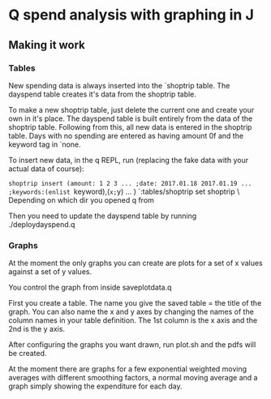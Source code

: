 # Q spend analysis with graphing in J

## Making it work
### Tables
New spending data is always inserted into the `shoptrip table. The
dayspend table creates it's data from the shoptrip table.

To make a new shoptrip table, just delete the current one and create your own
in it's place. The dayspend table is built entirely from the data of the
shoptrip table. Following from this, all new data is entered in the shoptrip
table. Days with no spending are entered as having amount 0f and the keyword
tag in `none.

To insert new data, in the q REPL, run (replacing the fake data with your actual data of course):

`shoptrip insert (amount: 1 2 3 ... ;date: 2017.01.18 2017.01.19 ... ;keywords:(enlist `keyword),(`x;`y) ... )
`:tables/shoptrip set shoptrip \ Depending on which dir you opened q from

Then you need to update the dayspend table by running ./deploydayspend.q

### Graphs
At the moment the only graphs you can create are plots for a set of x values against a set of y values.

You control the graph from inside saveplotdata.q

First you create a table. The name you give the saved table = the title of the graph.
You can also name the x and y axes by changing the names of the column names in
your table definition. The 1st column is the x axis and the 2nd is the y axis.

After configuring the graphs you want drawn, run plot.sh and the pdfs will be created.

At the moment there are graphs for a few exponential weighted moving averages
with different smoothing factors, a normal moving average and a graph simply
showing the expenditure for each day.
